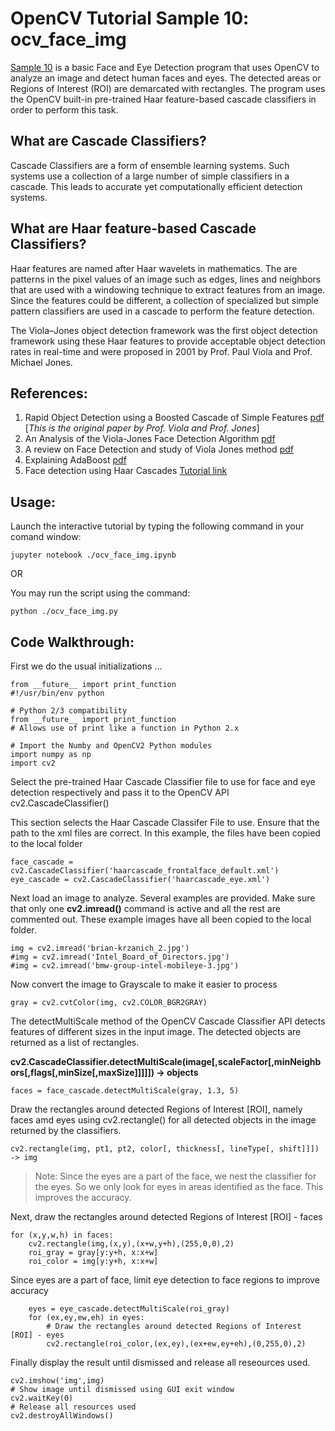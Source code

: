 # OpenCV Tutorial Sample 10: ocv_face_img

[Sample 10](ocv_face_img.py) is a basic Face and Eye Detection program that uses OpenCV to analyze an image and detect human faces and eyes. The detected areas or Regions of Interest (ROI) are demarcated with rectangles. The program uses the OpenCV built-in pre-trained Haar feature-based cascade classifiers in order to perform this task.

## What are Cascade Classifiers?
Cascade Classifiers are a form of ensemble learning systems. Such systems use a collection of a large number of simple classifiers in a cascade. This leads to accurate yet computationally efficient detection systems.

## What are Haar feature-based Cascade Classifiers?
Haar features are named after Haar wavelets in mathematics. The are patterns in the pixel values of an image such as edges, lines and neighbors that are used with a windowing technique to extract features from an image. Since the features could be different, a collection of specialized but simple pattern classifiers are used in a cascade to perform the feature detection.

The Viola–Jones object detection framework was the first object detection framework using these Haar features to provide acceptable object detection rates in real-time and were proposed in 2001 by Prof. Paul Viola and Prof. Michael Jones.

## References:
1. Rapid Object Detection using a Boosted Cascade of Simple Features [pdf](http://wearables.cc.gatech.edu/paper_of_week/viola01rapid.pdf)
  [_This is the original paper by Prof. Viola and Prof. Jones_]
2. An Analysis of the Viola-Jones Face Detection Algorithm [pdf](http://www.ipol.im/pub/art/2014/104/article.pdf)
3. A review on Face Detection and study of Viola Jones method [pdf](http://www.ijcttjournal.org/2015/Volume25/number-1/IJCTT-V25P110.pdf)
4. Explaining AdaBoost [pdf](http://rob.schapire.net/papers/explaining-adaboost.pdf)
5. Face detection using Haar Cascades [Tutorial link](http://docs.opencv.org/trunk/d7/d8b/tutorial_py_face_detection.html)

## Usage:
Launch the interactive tutorial by typing the following command in your comand window:

```
jupyter notebook ./ocv_face_img.ipynb
```
OR

You may run the script using the command:

```
python ./ocv_face_img.py
```
## Code Walkthrough:

First we do the usual initializations ...
```
from __future__ import print_function
#!/usr/bin/env python

# Python 2/3 compatibility
from __future__ import print_function
# Allows use of print like a function in Python 2.x

# Import the Numby and OpenCV2 Python modules
import numpy as np
import cv2
```
Select the pre-trained Haar Cascade Classifier file to use for face and eye detection respectively and pass it to the OpenCV API cv2.CascadeClassifier()

This section selects the Haar Cascade Classifer File to use. Ensure that the path to the xml files are correct. In this example, the files have been copied to the local folder

```
face_cascade = cv2.CascadeClassifier('haarcascade_frontalface_default.xml')
eye_cascade = cv2.CascadeClassifier('haarcascade_eye.xml')
```
Next load an image to analyze. Several examples are provided. Make sure that only one **cv2.imread()** command is active and all the rest are commented out. These example images have all been copied to the local folder.
```
img = cv2.imread('brian-krzanich_2.jpg')
#img = cv2.imread('Intel_Board_of_Directors.jpg')
#img = cv2.imread('bmw-group-intel-mobileye-3.jpg')
```
Now convert the image to Grayscale to make it easier to process
```
gray = cv2.cvtColor(img, cv2.COLOR_BGR2GRAY)
```
The detectMultiScale method of the OpenCV Cascade Classifier API detects features of different sizes in the input image. The detected objects are returned as a list of rectangles.

**cv2.CascadeClassifier.detectMultiScale(image[,scaleFactor[,minNeighbors[,flags[,minSize[,maxSize]]]]]) -> objects**
```
faces = face_cascade.detectMultiScale(gray, 1.3, 5)
```
Draw the rectangles around detected Regions of Interest [ROI], namely faces amd eyes using cv2.rectangle() for all detected objects in the image returned by the classifiers.
```
cv2.rectangle(img, pt1, pt2, color[, thickness[, lineType[, shift]]]) -> img
```
>Note: Since the eyes are a part of the face, we nest the classifier for the eyes. So we only look for eyes in areas identified as the face. This improves the accuracy.

Next, draw the rectangles around detected Regions of Interest [ROI] - faces
```
for (x,y,w,h) in faces:
    cv2.rectangle(img,(x,y),(x+w,y+h),(255,0,0),2)
    roi_gray = gray[y:y+h, x:x+w]
    roi_color = img[y:y+h, x:x+w]
```

Since eyes are a part of face, limit eye detection to face regions to improve accuracy

```
    eyes = eye_cascade.detectMultiScale(roi_gray)
    for (ex,ey,ew,eh) in eyes:
        # Draw the rectangles around detected Regions of Interest [ROI] - eyes
        cv2.rectangle(roi_color,(ex,ey),(ex+ew,ey+eh),(0,255,0),2)
```
Finally display the result until dismissed and release all reseources used.
``` 
cv2.imshow('img',img)
# Show image until dismissed using GUI exit window
cv2.waitKey(0)
# Release all resources used
cv2.destroyAllWindows()
```
